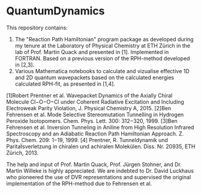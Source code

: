# QuantumDynamics
This repository contains: 
1. The "Reaction Path Hamiltonian" program package as developed during my tenure at the Laboratory of Physical Chemistry at ETH Zürich in the lab of Prof. Martin Quack
and presented in [1]. Implemented in FORTRAN. Based on a previous version of the RPH-method developed in [2,3].
2. Various Mathematica notebooks to calculate and vizualise effective 1D and 2D quantum wavepackets based on the calculated energies calculated RPH-fit, as presented in [1,4].

[1]Robert Prentner et al. Wavepacket Dynamics of the Axially Chiral Molecule Cl−O−O−Cl under Coherent Radiative Excitation and Including Electroweak Parity Violation, J. Physical Chemistry A, 2015.
[2]Ben Fehrensen et al. Mode Selective Stereomutation Tunnelling in Hydrogen Peroxide Isotopomers. Chem. Phys. Lett. 300: 312−320, 1999.
[3]Ben Fehrensen et al. Inversion Tunneling in Aniline from High Resolution Infrared Spectroscopy and an Adiabatic Reaction Path Hamiltonian Approach. Z. Phys. Chem. 209: 1−19, 1999.
[4] Prentner, R. Tunneldynamik und Paritaẗsverletzung in chiralen und achiralen Molekülen. Diss. Nr. 20935, ETH Zürich, 2013.

The help and input of Prof. Martin Quack, Prof. Jürgen Stohner, and Dr. Martin Willeke is highly appreciated. We are indebted to Dr. David Luckhaus who pioneered the use of DVR representations and supervised the original implementation of the RPH-method due to Fehrensen et al. 
